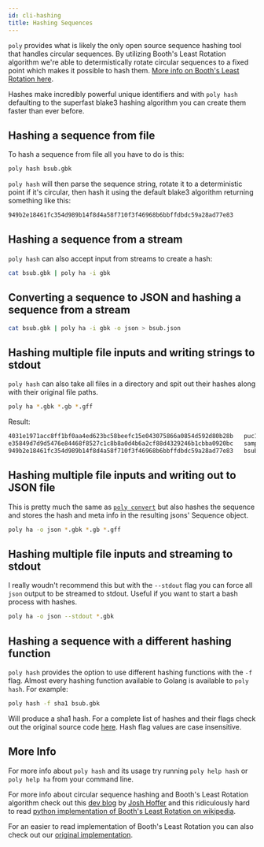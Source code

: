 ```yaml
---
id: cli-hashing
title: Hashing Sequences
---
```


`poly` provides what is likely the only open source sequence hashing tool that handles circular sequences. By utilizing Booth's Least Rotation algorithm we're able to determistically rotate circular sequences to a fixed point which makes it possible to hash them. [More info on Booth's Least Rotation here](#more-info).

Hashes make incredibly powerful unique identifiers and with `poly hash` defaulting to the superfast blake3 hashing algorithm you can create them faster than ever before.

## Hashing a sequence from file

To hash a sequence from file all you have to do is this:

``` bash
poly hash bsub.gbk
```

`poly hash` will then parse the sequence string, rotate it to a deterministic point if it's circular, then hash it using the default blake3 algorithm returning something like this:
``` bash
949b2e18461fc354d989b14f8d4a58f710f3f46968b6bbffdbdc59a28ad77e83
```

## Hashing a sequence from a stream

`poly hash` can also accept input from streams to create a hash:

```bash
cat bsub.gbk | poly ha -i gbk
```

## Converting a sequence to JSON and hashing a sequence from a stream

```bash
cat bsub.gbk | poly ha -i gbk -o json > bsub.json
```

## Hashing multiple file inputs and writing strings to stdout

`poly hash` can also take all files in a directory and spit out their hashes along with their original file paths.

```bash
poly ha *.gbk *.gb *.gff
```

Result:

```bash
4031e1971acc8ff1bf0aa4ed623bc58beefc15e043075866a0854d592d80b28b   puc19.gbk
e35849d7d9d5476e84468f8527c1c8b8a0d4b6a2cf88d4329246b1cbba0920bc   sample.gbk
949b2e18461fc354d989b14f8d4a58f710f3f46968b6bbffdbdc59a28ad77e83   bsub.gbk
```

## Hashing multiple file inputs and writing out to JSON file

This is pretty much the same as [`poly convert`](http://localhost:3000/docs/cli-converting#converting-files-to-json) but also hashes the sequence and stores the hash and meta info in the resulting jsons' Sequence object.

```bash
poly ha -o json *.gbk *.gb *.gff
```

## Hashing multiple file inputs and streaming to stdout

I really woudn't recommend this but with the `--stdout` flag you can force all `json` output to be streamed to stdout. Useful if you want to start a bash process with hashes.

```bash
poly ha -o json --stdout *.gbk 
```


## Hashing a sequence with a different hashing function

`poly hash` provides the option to use different hashing functions with the `-f` flag. Almost every hashing function available to Golang is available to `poly hash`. For example:

```bash
poly hash -f sha1 bsub.gbk
```

Will produce a sha1 hash. For a complete list of hashes and their flags check out the original source code [here](https://github.com/TimothyStiles/poly/blob/346e3eb58cdd74db14eba333ba428256f77c93b0/commands.go#L256). Hash flag values are case insensitive.


## More Info
For more info about `poly hash` and its usage try running `poly help hash` or `poly help ha` from your command line.

For more info about circular sequence hashing and Booth's Least Rotation algorithm check out this [dev blog](https://www.ginkgobioworks.com/2020/04/20/fast-database-lookups-for-circular-dna-sequences/) by [Josh Hoffer](https://twitter.com/hofer) and this ridiculously hard to read [python implementation of Booth's Least Rotation on wikipedia](https://en.wikipedia.org/wiki/Lexicographically_minimal_string_rotation#Booth's_Algorithm).

For an easier to read implementation of Booth's Least Rotation you can also check out our [original implementation](https://github.com/TimothyStiles/poly/blob/346e3eb58cdd74db14eba333ba428256f77c93b0/hash.go#L40).